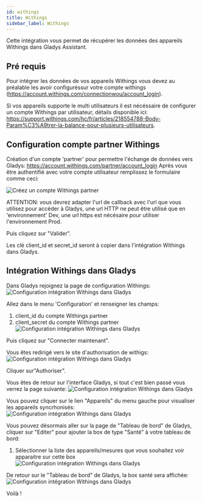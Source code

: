 ```yaml
---
id: withings
title: Withings
sidebar_label: Withings
---
```


Cette intégration vous permet de récupérer les données des appareils Withings dans Gladys Assistant.

## Pré requis

Pour intégrer les données de vos appareils Withings vous devez au préalable les avoir configuréssur votre compte withings (https://account.withings.com/connectionwou/account_login).


Si vos appareils supporte le multi utilisateurs il est nécéssaire de configurer un compte Withings par utilisateur, détails disponible ici: https://support.withings.com/hc/fr/articles/218554788-Body-Param%C3%A9trer-la-balance-pour-plusieurs-utilisateurs.

## Configuration compte partner Withings

Création d'un compte 'partner' pour permettre l'échange de données vers Gladys: https://account.withings.com/partner/account_login
Après vous être authentifié avec votre compte utilisateur remplissez le formulaire comme ceci:

![Créez un compte Withings partner](/fr/img/docs/configuration/withings/withings-partner-config.png)

ATTENTION: vous devrez adapter l'url de callback avec l'url que vous utilisez pour accéder à Gladys, une url HTTP ne peut être utilisé que en 'environnement' Dev, une url https est nécésaire pour utiliser l'environnement Prod.

Puis cliquez sur "Valider".

Les clé client_id et secret_id seront à copier dans l'intégration Withings dans Gladys.

## Intégration Withings dans Gladys

Dans Gladys rejoignez la page de configuration Withings:
![Configuration intégration Withings dans Gladys](/fr/img/docs/configuration/withings/withings-settings-config-0.png)

Allez dans le menu 'Configuration' et renseigner les champs:
1. client_id du compte Withings partner
2. client_secret du compte Withings partner
![Configuration intégration Withings dans Gladys](/fr/img/docs/configuration/withings/withings-settings-config-1.png)

Puis cliquez sur "Connecter maintenant".

Vous êtes redirigé vers le site d'authorisation de withigs:
![Configuration intégration Withings dans Gladys](/fr/img/docs/configuration/withings/withings-settings-config-2.png)

Cliquer sur"Authoriser".

Vous êtes de retour sur l'interface Gladys, si tout c'est bien passé vous verrez la page suivante:
![Configuration intégration Withings dans Gladys](/fr/img/docs/configuration/withings/withings-settings-config-3.png)

Vous pouvez cliquer sur le lien "Appareils" du menu gauche pour visualiser les appareils syncrhonisés:
![Configuration intégration Withings dans Gladys](/fr/img/docs/configuration/withings/withings-settings-config-4.png)

Vous pouvez désormais aller sur la page de "Tableau de bord" de Gladys, cliquer sur "Editer" pour ajouter la box de type "Santé" à votre tableau de bord:
1. Sélectionner la liste des appareils/mesures que vous souhaitez voir apparaitre sur cette box
![Configuration intégration Withings dans Gladys](/fr/img/docs/configuration/withings/withings-dashboard-config.png)

De retour sur le "Tableau de bord" de Gladys, la box santé sera affichée:
![Configuration intégration Withings dans Gladys](/fr/img/docs/configuration/withings/withings-dashboard-box.png)

Voilà !

